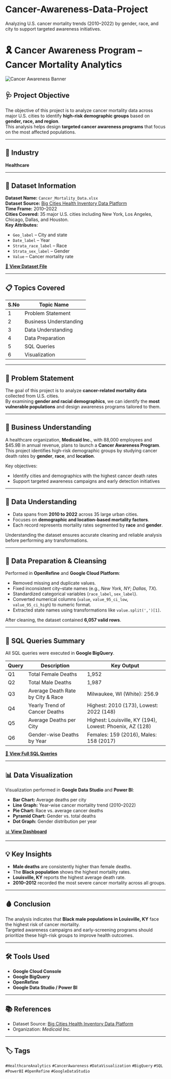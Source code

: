 # Cancer-Awareness-Data-Project
Analyzing U.S. cancer mortality trends (2010–2022) by gender, race, and city to support targeted awareness initiatives.
# 🎗️ Cancer Awareness Program – Cancer Mortality Analytics

![Cancer Awareness Banner](https://github.com/VishnuPriyaPadigineti/Cancer-Awareness-Program/blob/main/cancer-awareness-banner.png)

## 🩺 Project Objective
The objective of this project is to analyze cancer mortality data across major U.S. cities to identify **high-risk demographic groups** based on **gender, race, and region**.  
This analysis helps design **targeted cancer awareness programs** that focus on the most affected populations.

---

## 🏢 Industry
**Healthcare**

---

## 📂 Dataset Information
**Dataset Name:** `Cancer_Mortality_Data.xlsx`  
**Dataset Source:** [Big Cities Health Inventory Data Platform](https://www.bigcitieshealthdata.org/)  
**Time Frame:** 2010–2022  
**Cities Covered:** 35 major U.S. cities including New York, Los Angeles, Chicago, Dallas, and Houston.  
**Key Attributes:**
- `Geo_label` – City and state  
- `Date_label` – Year  
- `Strata_race_label` – Race  
- `Strata_sex_label` – Gender  
- `Value` – Cancer mortality rate  

<a href="https://github.com/VishnuPriyaPadigineti/Cancer-Awareness-Data-Project/blob/main/BigCitiesHealth-All-Cancer-Deaths-final-csv.csv" target="_blank">
  📂 <b>View Dataset File</b>
</a>

---

## 📋 Topics Covered
| S.No | Topic Name |
|------|-------------|
| 1 | Problem Statement |
| 2 | Business Understanding |
| 3 | Data Understanding |
| 4 | Data Preparation |
| 5 | SQL Queries |
| 6 | Visualization |

---

## 🧩 Problem Statement
The goal of this project is to analyze **cancer-related mortality data** collected from U.S. cities.  
By examining **gender and racial demographics**, we can identify the **most vulnerable populations** and design awareness programs tailored to them.

---

## 💼 Business Understanding
A healthcare organization, **Medicaid Inc.**, with 88,000 employees and $45.9B in annual revenue, plans to launch a **Cancer Awareness Program**.  
This project identifies high-risk demographic groups by studying cancer death rates by **gender**, **race**, and **location**.

Key objectives:
- Identify cities and demographics with the highest cancer death rates  
- Support targeted awareness campaigns and early detection initiatives  

---

## 🧠 Data Understanding
- Data spans from **2010 to 2022** across 35 large urban cities.  
- Focuses on **demographic and location-based mortality factors**.  
- Each record represents mortality rates segmented by **race** and **gender**.  

Understanding the dataset ensures accurate cleaning and reliable analysis before performing any transformations.

---

## 🧹 Data Preparation & Cleansing
Performed in **OpenRefine** and **Google Cloud Platform**:

- Removed missing and duplicate values.  
- Fixed inconsistent city–state names (e.g., *New York, NY*; *Dallas, TX*).  
- Standardized categorical variables (`race_label`, `sex_label`).  
- Converted numerical columns (`value`, `value_95_ci_low`, `value_95_ci_high`) to numeric format.  
- Extracted state names using transformations like `value.split(',')[1]`.  

After cleaning, the dataset contained **6,057 valid rows**.

---

## 🧮 SQL Queries Summary
All SQL queries were executed in **Google BigQuery**.

| Query | Description | Key Output |
|-------|--------------|------------|
| Q1 | Total Female Deaths | 1,952 |
| Q2 | Total Male Deaths | 1,987 |
| Q3 | Average Death Rate by City & Race | Milwaukee, WI (White): 256.9 |
| Q4 | Yearly Trend of Cancer Deaths | Highest: 2010 (173), Lowest: 2022 (148) |
| Q5 | Average Deaths per City | Highest: Louisville, KY (194), Lowest: Phoenix, AZ (128) |
| Q6 | Gender-wise Deaths by Year | Females: 159 (2016), Males: 158 (2017) |

<a href="https://github.com/VishnuPriyaPadigineti/Cancer-Awareness-Program/blob/main/sql/queries.sql" target="_blank">
  💾 <b>View Full SQL Queries</b>
</a>

---

## 📊 Data Visualization
Visualization performed in **Google Data Studio** and **Power BI**:

- **Bar Chart:** Average deaths per city  
- **Line Graph:** Year-wise cancer mortality trend (2010–2022)  
- **Pie Chart:** Race vs. average cancer deaths  
- **Pyramid Chart:** Gender vs. total deaths  
- **Dot Graph:** Gender distribution per year  

<a href="https://github.com/VishnuPriyaPadigineti/Cancer-Awareness-Program/blob/main/cancer-awareness-banner.png" target="_blank">
  📊 <b>View Dashboard</b>
</a>

---

## 💡 Key Insights
- **Male deaths** are consistently higher than female deaths.  
- The **Black population** shows the highest mortality rates.  
- **Louisville, KY** reports the highest average death rate.  
- **2010–2012** recorded the most severe cancer mortality across all groups.  

---

## 🩸 Conclusion
The analysis indicates that **Black male populations in Louisville, KY** face the highest risk of cancer mortality.  
Targeted awareness campaigns and early-screening programs should prioritize these high-risk groups to improve health outcomes.

---

## 🛠️ Tools Used
- **Google Cloud Console**  
- **Google BigQuery**  
- **OpenRefine**  
- **Google Data Studio / Power BI**

---

## 📚 References
- Dataset Source: [Big Cities Health Inventory Data Platform](https://www.bigcitieshealthdata.org/)
- Organization: *Medicaid Inc.*

---

## 🏷️ Tags
`#HealthcareAnalytics` `#CancerAwareness` `#DataVisualization` `#BigQuery` `#SQL` `#PowerBI` `#OpenRefine` `#GoogleDataStudio`
